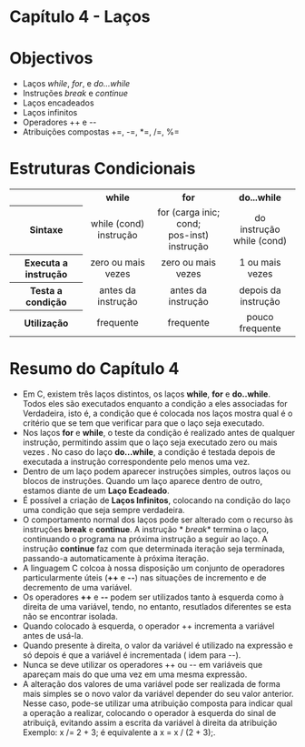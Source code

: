 Capítulo 4 - Laços
============================================================

# Objectivos

- Laços *while*, *for*, e *do...while*
- Instruções *break* e *continue*
- Laços encadeados
- Laços infinitos
- Operadores ++ e --
- Atribuições compostas +=, -=, *=, /=, %=

# Estruturas Condicionais

<table>
<tr>
<td></td>
<th>while</th>
<th>for</th>
<th>do...while</th>
</tr>
<tr>
<th>Sintaxe</th>
<td style="text-align: center">
while (cond) <br>
instrução
</td>
<td style="text-align: center">
for (carga inic; cond; <br>
pos-inst) <br>
instrução
</td>
<td style="text-align: center">
do <br>
instrução <br>
while (cond) <br>
</td>
</tr>
<tr>
<th>Executa a instrução</th>
<td style="text-align: center">zero ou mais vezes</td>
<td style="text-align: center">zero ou mais vezes</td>
<td style="text-align: center">1 ou mais vezes</td>
</tr>
<tr>
<th>Testa a condição</th>
<td style="text-align: center">antes da instrução</td>
<td style="text-align: center">antes da instrução</td>
<td style="text-align: center">depois da instrução</td>
</tr>
<tr>
<th>Utilização</th>
<td style="text-align: center">frequente</td>
<td style="text-align: center">frequente</td>
<td style="text-align: center">pouco frequente</td>
</tr>
</table>

# Resumo do Capítulo 4

- Em C, existem três laços distintos, os laços **while**, **for** e **do..while**. Todos eles são executados enquanto a
  condição a eles associadas for Verdadeira, isto é, a condição que é colocada nos laços mostra qual é o critério que se
  tem que verificar para que o laço seja executado.
- Nos laços **for** e **while**, o teste da condição é realizado antes de qualquer instrução, permitindo assim que o
  laço seja executado zero ou mais vezes . No caso do laço **do...while**, a condição é testada depois de executada a
  instrução correspondente pelo menos uma vez.
- Dentro de um laço podem aparecer instruções simples, outros laços ou blocos de instruções. Quando um laço aparece
  dentro de outro, estamos diante de um **Laço Ecadeado**.
- É possível a criação de **Laços Infinitos**, colocando na condição do laço uma condição que seja sempre verdadeira.
- O comportamento normal dos laços pode ser alterado com o recurso às instruções **break** e **continue**. A instrução *
  *break** termina o laço, continuando o programa na próxima instrução a seguir ao laço. A instrução **continue** faz
  com que determinada iteração seja terminada, passando-a automaticamente à próxima iteração.
- A linguagem C colcoa à nossa disposição um conjunto de operadores particularmente úteis (**++** e **--**) nas
  situações de incremento e de decremento de uma variável.
- Os operadores **++** e **--** podem ser utilizados tanto à esquerda como à direita de uma variável, tendo, no entanto,
  resutlados diferentes se esta não se encontrar isolada.
- Quando colocado à esquerda, o operador ++ incrementa a variável antes de usá-la.
- Quando presente à direita, o valor da variável é utilizado na expressão e só depois é que a variável é incrementada (
  idem para --).
- Nunca se deve utilizar os operadores ++ ou -- em variáveis que apareçam mais do que uma vez em uma mesma expressão.
- A alteração dos valores de uma variável pode ser realizada de forma mais simples se o novo valor da variável depender
  do seu valor anterior. Nesse caso, pode-se utilizar uma atribuição composta para indicar qual a operação a realizar,
  colocando o operador à esquerda do sinal de atribuiçã, evitando assim a escrita da variável à direita da atribuição
  Exemplo: x /= 2 + 3; é equivalente a x = x / (2 + 3);.
